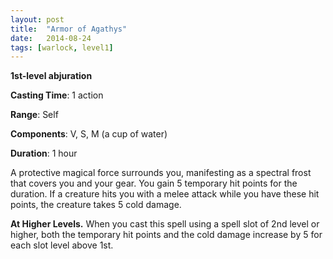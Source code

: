 ```yaml
---
layout: post
title:  "Armor of Agathys"
date:   2014-08-24
tags: [warlock, level1]
---
```


**1st-level abjuration**

**Casting Time**: 1 action

**Range**: Self

**Components**: V, S, M (a cup of water)

**Duration**: 1 hour

A protective magical force surrounds you, manifesting as a spectral frost that covers you and your gear. You gain 5 temporary hit points for the duration. If a creature hits you with a melee attack while you have these hit points, the creature takes 5 cold damage.

**At Higher Levels.** When you cast this spell using a spell slot of 2nd level or higher, both the temporary hit points and the cold damage increase by 5 for each slot level above 1st.
